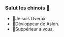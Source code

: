 ### Salut les chinois 👋

- 🔭Je suis Overax
- 🌱Dévloppeur de Aslon.
- 👯Suppérieur a vous.
<!--
**Overax/Overax** is a ✨ _special_ ✨ repository because its `README.md` (this file) appears on your GitHub profile.

Here are some ideas to get you started:

- 🔭 I’m currently working on ...
- 🌱 I’m currently learning ...
- 👯 I’m looking to collaborate on ...
- 🤔 I’m looking for help with ...
- 💬 Ask me about ...
- 📫 How to reach me: ...
- 😄 Pronouns: ...
- ⚡ Fun fact: ...
-->
